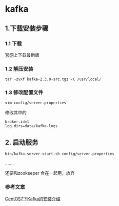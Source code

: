 # kafka

## 1.下载安装步骤

### 1.1 下载

[官网](<https://kafka.apache.org/downloads>)上下载最新版

### 1.2 解压安装

```
tar -zvxf kafka-2.3.0-src.tgz -C /usr/local/
```

### 1.3 修改配置文件

```
vim config/server.properties
```

修改其中的

```
broker.id=1
log.dirs=data/kafka-logs
```

## 2. 启动服务

```
bin/kafka-server-start.sh config/server.properties
```



…….

还要和zookeeper 合在一起用，放弃



### 参考文章

[CentOS7下Kafka的安装介绍](https://segmentfault.com/a/1190000012990954)